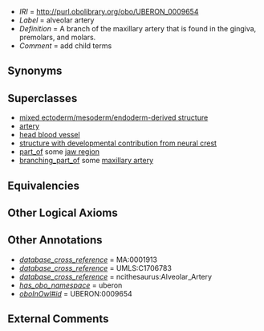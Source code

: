  * *IRI* = http://purl.obolibrary.org/obo/UBERON_0009654
 * *Label* = alveolar artery
 * *Definition* = A branch of the maxillary artery that is found in the gingiva, premolars, and molars.
 * *Comment* = add child terms

## Synonyms


## Superclasses

 * [mixed ectoderm/mesoderm/endoderm-derived structure](../../UBERON/78/UBERON_0000078.md)
 * [artery](../../UBERON/37/UBERON_0001637.md)
 * [head blood vessel](../../UBERON/96/UBERON_0003496.md)
 * [structure with developmental contribution from neural crest](../../UBERON/14/UBERON_0010314.md)
 * [part_of](../../BFO/50/BFO_0000050.md) some [jaw region](../../UBERON/95/UBERON_0011595.md)
 * [branching_part_of](../../RO/80/RO_0002380.md) some [maxillary artery](../../UBERON/16/UBERON_0001616.md)

## Equivalencies


## Other Logical Axioms


## Other Annotations

 * *[database_cross_reference](../../ef/oboInOwl#hasDbXref.md)* = MA:0001913
 * *[database_cross_reference](../../ef/oboInOwl#hasDbXref.md)* = UMLS:C1706783
 * *[database_cross_reference](../../ef/oboInOwl#hasDbXref.md)* = ncithesaurus:Alveolar_Artery
 * *[has_obo_namespace](../../ce/oboInOwl#hasOBONamespace.md)* = uberon
 * *[oboInOwl#id](../../id/oboInOwl#id.md)* = UBERON:0009654

## External Comments

